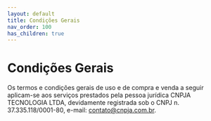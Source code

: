 ```yaml
---
layout: default
title: Condições Gerais
nav_order: 100
has_children: true
---
```


# Condições Gerais

Os termos e condições gerais de uso e de compra e venda a seguir aplicam-se aos serviços prestados pela pessoa jurídica CNPJA TECNOLOGIA LTDA, devidamente registrada sob o CNPJ n. 37.335.118/0001-80, e-mail: contato@cnpja.com.br.
